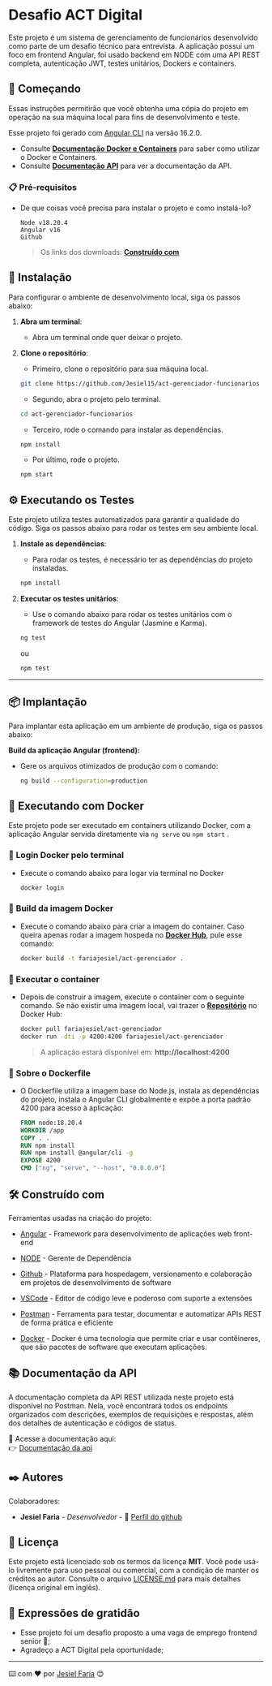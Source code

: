 # Desafio ACT Digital

Este projeto é um sistema de gerenciamento de funcionários desenvolvido como parte de um desafio técnico para entrevista. A aplicação possui um
foco em frontend Angular, foi usado backend em NODE com uma API REST completa, autenticação JWT, testes unitários, Dockers e containers.

## 🚀 Começando

Essas instruções permitirão que você obtenha uma cópia do projeto em operação na sua máquina local para fins de desenvolvimento e teste.

Esse projeto foi gerado com [Angular CLI](https://github.com/angular/angular-cli) na versão 16.2.0.

- Consulte **[Documentação Docker e Containers](#-sobre-o-dockerfile)** para saber como utilizar o Docker e Containers.
- Consulte **[Documentação API](#-documentação-da-api)** para ver a documentação da API.

### 📋 Pré-requisitos

- De que coisas você precisa para instalar o projeto e como instalá-lo?

  ```
  Node v18.20.4
  Angular v16
  Github
  ```

  > Os links dos downloads: **[Construído com](#️-construído-com)**

## 🔧 Instalação

Para configurar o ambiente de desenvolvimento local, siga os passos abaixo:

1. **Abra um terminal**:

   - Abra um terminal onde quer deixar o projeto.

2. **Clone o repositório**:

   - Primeiro, clone o repositório para sua máquina local.

   ```bash
   git clone https://github.com/Jesiel15/act-gerenciador-funcionarios
   ```

   - Segundo, abra o projeto pelo terminal.

   ```bash
   cd act-gerenciador-funcionarios
   ```

   - Terceiro, rode o comando para instalar as dependências.

   ```bash
   npm install
   ```

   - Por último, rode o projeto.

   ```bash
   npm start
   ```

## ⚙️ Executando os Testes

Este projeto utiliza testes automatizados para garantir a qualidade do código. Siga os passos abaixo para rodar os testes em seu ambiente local.

1. **Instale as dependências**:

   - Para rodar os testes, é necessário ter as dependências do projeto instaladas.

   ```bash
   npm install
   ```

2. **Executar os testes unitários**:
   - Use o comando abaixo para rodar os testes unitários com o framework de testes do Angular (Jasmine e Karma).
   ```bash
   ng test
   ```
   ou
   ```bash
   npm test
   ```

---

## 📦 Implantação

Para implantar esta aplicação em um ambiente de produção, siga os passos abaixo:

**Build da aplicação Angular (frontend):**

- Gere os arquivos otimizados de produção com o comando:
  ```bash
  ng build --configuration=production
  ```

## 🐳 Executando com Docker

Este projeto pode ser executado em containers utilizando Docker, com a aplicação Angular servida diretamente via `ng serve` ou `npm start` .

### 🔸 Login Docker pelo terminal

- Execute o comando abaixo para logar via terminal no Docker

  ```bash
  docker login
  ```

### 🔸 Build da imagem Docker

- Execute o comando abaixo para criar a imagem do container. Caso queira apenas rodar a imagem hospeda no **[Docker Hub](https://hub.docker.com)**, pule esse comando:

  ```bash
  docker build -t fariajesiel/act-gerenciador .
  ```

### 🔸 Executar o container

- Depois de construir a imagem, execute o container com o seguinte comando. Se não existir uma imagem local, vai trazer o **[Repositório](https://hub.docker.com/repository/docker/fariajesiel/act-gerenciador/general)** no Docker Hub:

  ```bash
  docker pull fariajesiel/act-gerenciador
  docker run -dti -p 4200:4200 fariajesiel/act-gerenciador
  ```

  > A aplicação estará disponível em: **http://localhost:4200**

### 🔸 Sobre o Dockerfile

- O Dockerfile utiliza a imagem base do Node.js, instala as dependências do projeto, instala o Angular CLI globalmente e expõe a porta padrão 4200 para acesso à aplicação:

  ```Dockerfile
  FROM node:18.20.4
  WORKDIR /app
  COPY . .
  RUN npm install
  RUN npm install @angular/cli -g
  EXPOSE 4200
  CMD ["ng", "serve", "--host", "0.0.0.0"]
  ```

## 🛠️ Construído com

Ferramentas usadas na criação do projeto:

- [Angular](https://v16.angular.io/guide/setup-local) - Framework para desenvolvimento de aplicações web front-end

- [NODE](https://nodejs.org/pt/download) - Gerente de Dependência

- [Github](https://docs.github.com/en/desktop/installing-and-authenticating-to-github-desktop/installing-github-desktop) - Plataforma para hospedagem, versionamento e colaboração em projetos de desenvolvimento de software

- [VSCode](https://code.visualstudio.com) - Editor de código leve e poderoso com suporte a extensões

- [Postman](https://www.postman.com/downloads) - Ferramenta para testar, documentar e automatizar APIs REST de forma prática e eficiente

- [Docker](https://www.docker.com/get-started/) - Docker é uma tecnologia que permite criar e usar contêineres, que são pacotes de software que executam aplicações.

## 📚 Documentação da API

A documentação completa da API REST utilizada neste projeto está disponível no Postman. Nela, você encontrará todos os endpoints organizados com descrições, exemplos de requisições e respostas, além dos detalhes de autenticação e códigos de status.

📎 Acesse a documentação aqui:  
👉 [Documentação da api](https://documenter.getpostman.com/view/15165244/2sAYdoESqn#89c346c7-1432-4bf6-8721-5f0a2adff646)

## ✒️ Autores

Colaboradores:

- **Jesiel Faria** - _Desenvolvedor_ - 📎 [Perfil do github](https://github.com/Jesiel15)

## 📄 Licença

Este projeto está licenciado sob os termos da licença **MIT**.
Você pode usá-lo livremente para uso pessoal ou comercial, com a condição de manter os créditos ao autor.
Consulte o arquivo [LICENSE.md](./LICENSE.md) para mais detalhes (licença original em inglês).

## 🎁 Expressões de gratidão

- Esse projeto foi um desafio proposto a uma vaga de emprego frontend senior 📢;
- Agradeço a ACT Digital pela oportunidade;

---

⌨️ com ❤️ por [Jesiel Faria](https://github.com/Jesiel15) 😊
